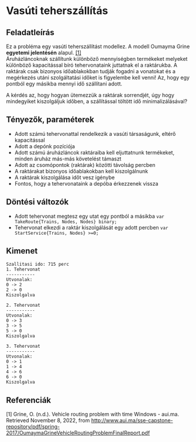 # Vasúti teherszállítás

## Feladatleírás
Ez a probléma egy vasúti teherszállítást modellez. 
A modell Oumayma Grine  **egyetemi  jelentésén** alapul. [[1]](#1)
<br>
Áruházláncoknak szállítunk különböző mennyiségben termékeket melyeket 
különböző kapacitással bíró tehervonataink juttatnak el a raktárukba.
A raktárak csak bizonyos időablakokban tudják fogadni a vonatokat és a megérkezés utáni szolgáltatási időket is figyelembe kell venni!
Az, hogy egy pontból egy másikba mennyi idő szállítani adott.

A kérdés az, hogy hogyan ütemezzük a raktárak sorrendjét, úgy hogy mindegyiket kiszolgáljuk időben, a szállítással töltött idő minimalizálásával?

## Tényezők, paraméterek
- Adott számú tehervonattal rendelkezik a vasúti társaságunk, eltérő kapacitással
- Adott a depónk pozíciója
- Adott számú áruházláncok raktáraiba kell eljuttatnunk termékeket, minden áruház más-más követelést támaszt
- Adott az csomópontok (raktárak) közötti távolság percben
- A raktárakat bizonyos időablakokban kell kiszolgálnunk
- A raktárak kiszolgálása időt vesz igénybe
- Fontos, hogy a tehervonataink a depóba érkezzenek vissza

## Döntési változók
- Adott tehervonat megtesz egy utat egy pontból a másikba `var TakeRoute{Trains, Nodes, Nodes} binary;`
- Tehervonat elkezdi a raktár kiszolgálását egy adott percben  `var StartService{Trains, Nodes} >=0;`

## Kimenet
```
Szallitasi ido: 715 perc 
1. Tehervonat 
----------- 
Utvonalak: 
0 -> 2 
2 -> 0 
Kiszolgalva

2. Tehervonat 
----------- 
Utvonalak: 
0 -> 3 
3 -> 5 
5 -> 0 
Kiszolgalva

3. Tehervonat 
----------- 
Utvonalak: 
0 -> 1 
1 -> 4 
4 -> 6 
6 -> 0 
Kiszolgalva
```

## Referenciák
<a id="1">[1]</a>
Grine, O. (n.d.). Vehicle routing problem with time Windows - aui.ma. Retrieved November 8, 2022, from http://www.aui.ma/sse-capstone-repository/pdf/spring-2017/OumaymaGrineVehicleRoutingProblemFinalReport.pdf 
